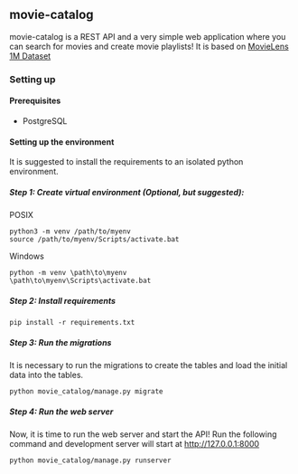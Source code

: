 ## movie-catalog
movie-catalog is a REST API and a very simple web application where you can search for movies and create movie playlists! It is based on [MovieLens 1M Dataset](https://grouplens.org/datasets/movielens/1m/)

### Setting up

#### Prerequisites
* PostgreSQL

#### Setting up the environment

It is suggested to install the requirements to an isolated python environment.

##### Step 1: Create virtual environment (Optional, but suggested):
POSIX
```
python3 -m venv /path/to/myenv
source /path/to/myenv/Scripts/activate.bat
```
Windows
```
python -m venv \path\to\myenv
\path\to\myenv\Scripts\activate.bat
```
##### Step 2: Install requirements
```
pip install -r requirements.txt
```
##### Step 3: Run the migrations
It is necessary to run the migrations to create the tables and load the initial data into the tables.
```
python movie_catalog/manage.py migrate
```
##### Step 4: Run the web server
Now, it is time to run the web server and start the API! Run the following command and development server will start at http://127.0.0.1:8000
```
python movie_catalog/manage.py runserver
```